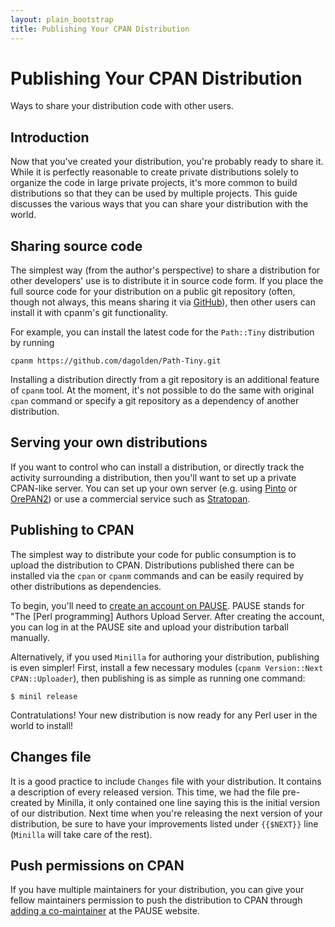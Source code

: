 ```yaml
---
layout: plain_bootstrap
title: Publishing Your CPAN Distribution
---
```

# Publishing Your CPAN Distribution

Ways to share your distribution code with other users.

## Introduction

Now that you've created your distribution, you're probably ready to share it.
While it is perfectly reasonable to create private distributions solely to
organize the code in large private projects, it's more common to build
distributions so that they can be used by multiple projects. This guide
discusses the various ways that you can share your distribution with the
world.

## Sharing source code

The simplest way (from the author's perspective) to share a distribution for
other developers' use is to distribute it in source code form. If you place
the full source code for your distribution on a public git repository (often,
though not always, this means sharing it via [GitHub](https://github.com)),
then other users can install it with cpanm's git functionality.

For example, you can install the latest code for the `Path::Tiny` distribution
by running

    cpanm https://github.com/dagolden/Path-Tiny.git

Installing a distribution directly from a git repository is an additional
feature of `cpanm` tool. At the moment, it's not possible to do the same with
original `cpan` command or specify a git repository as a dependency of another
distribution.

## Serving your own distributions

If you want to control who can install a distribution, or directly track the
activity surrounding a distribution, then you'll want to set up a private
CPAN-like server. You can set up your own server (e.g. using
[Pinto](https://metacpan.org/release/Pinto) or
[OrePAN2](https://metacpan.org/pod/OrePAN2)) or use a commercial service such
as [Stratopan](https://stratopan.com/).

## Publishing to CPAN

The simplest way to distribute your code for public consumption is to
upload the distribution to CPAN. Distributions published there can be
installed via the `cpan` or `cpanm` commands and can be easily required by
other distributions as dependencies.

To begin, you'll need to [create an account on
PAUSE](https://pause.perl.org/pause/query?ACTION=request_id). PAUSE stands for
"The [Perl programming] Authors Upload Server. After creating the account, you
can log in at the PAUSE site and upload your distribution tarball manually.

Alternatively, if you used `Minilla` for authoring your distribution,
publishing is even simpler! First, install a few necessary modules (`cpanm
Version::Next CPAN::Uploader`), then publishing is as simple as running one
command:

    $ minil release

Contratulations! Your new distribution is now ready for any Perl user in the
world to install!

## Changes file

It is a good practice to include `Changes` file with your distribution. It
contains a description of every released version. This time, we had the file
pre-created by Minilla, it only contained one line saying this is the initial
version of our distribution. Next time when you're releasing the next version
of your distribution, be sure to have your improvements listed under
`{{$NEXT}}` line (`Minilla` will take care of the rest).

## Push permissions on CPAN

If you have multiple maintainers for your distribution, you can give your
fellow maintainers permission to push the distribution to CPAN through [adding
a co-maintainer](http://www.cpan.org/modules/04pause.html#add-comaintainer) at
the PAUSE website.
